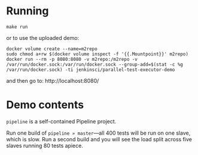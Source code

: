 # Running

    make run

or to use the uploaded demo:

    docker volume create --name=m2repo
    sudo chmod a+rw $(docker volume inspect -f '{{.Mountpoint}}' m2repo)
    docker run --rm -p 8080:8080 -v m2repo:/m2repo -v /var/run/docker.sock:/var/run/docker.sock --group-add=$(stat -c %g /var/run/docker.sock) -ti jenkinsci/parallel-test-executor-demo

and then go to: http://localhost:8080/

# Demo contents

`pipeline` is a self-contained Pipeline project.

Run one build of `pipeline » master`—all 400 tests will be run on one slave, which is slow.
Run a second build and you will see the load split across five slaves running 80 tests apiece.
